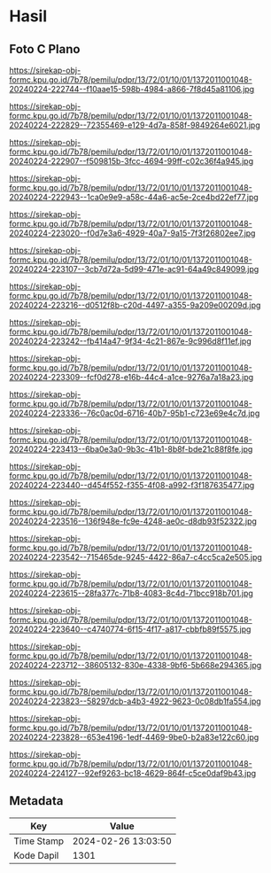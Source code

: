 # Hasil

## Foto C Plano

https://sirekap-obj-formc.kpu.go.id/7b78/pemilu/pdpr/13/72/01/10/01/1372011001048-20240224-222744--f10aae15-598b-4984-a866-7f8d45a81106.jpg

https://sirekap-obj-formc.kpu.go.id/7b78/pemilu/pdpr/13/72/01/10/01/1372011001048-20240224-222829--72355469-e129-4d7a-858f-9849264e6021.jpg

https://sirekap-obj-formc.kpu.go.id/7b78/pemilu/pdpr/13/72/01/10/01/1372011001048-20240224-222907--f509815b-3fcc-4694-99ff-c02c36f4a945.jpg

https://sirekap-obj-formc.kpu.go.id/7b78/pemilu/pdpr/13/72/01/10/01/1372011001048-20240224-222943--1ca0e9e9-a58c-44a6-ac5e-2ce4bd22ef77.jpg

https://sirekap-obj-formc.kpu.go.id/7b78/pemilu/pdpr/13/72/01/10/01/1372011001048-20240224-223020--f0d7e3a6-4929-40a7-9a15-7f3f26802ee7.jpg

https://sirekap-obj-formc.kpu.go.id/7b78/pemilu/pdpr/13/72/01/10/01/1372011001048-20240224-223107--3cb7d72a-5d99-471e-ac91-64a49c849099.jpg

https://sirekap-obj-formc.kpu.go.id/7b78/pemilu/pdpr/13/72/01/10/01/1372011001048-20240224-223216--d0512f8b-c20d-4497-a355-9a209e00209d.jpg

https://sirekap-obj-formc.kpu.go.id/7b78/pemilu/pdpr/13/72/01/10/01/1372011001048-20240224-223242--fb414a47-9f34-4c21-867e-9c996d8f11ef.jpg

https://sirekap-obj-formc.kpu.go.id/7b78/pemilu/pdpr/13/72/01/10/01/1372011001048-20240224-223309--fcf0d278-e16b-44c4-a1ce-9276a7a18a23.jpg

https://sirekap-obj-formc.kpu.go.id/7b78/pemilu/pdpr/13/72/01/10/01/1372011001048-20240224-223336--76c0ac0d-6716-40b7-95b1-c723e69e4c7d.jpg

https://sirekap-obj-formc.kpu.go.id/7b78/pemilu/pdpr/13/72/01/10/01/1372011001048-20240224-223413--6ba0e3a0-9b3c-41b1-8b8f-bde21c88f8fe.jpg

https://sirekap-obj-formc.kpu.go.id/7b78/pemilu/pdpr/13/72/01/10/01/1372011001048-20240224-223440--d454f552-f355-4f08-a992-f3f187635477.jpg

https://sirekap-obj-formc.kpu.go.id/7b78/pemilu/pdpr/13/72/01/10/01/1372011001048-20240224-223516--136f948e-fc9e-4248-ae0c-d8db93f52322.jpg

https://sirekap-obj-formc.kpu.go.id/7b78/pemilu/pdpr/13/72/01/10/01/1372011001048-20240224-223542--715465de-9245-4422-86a7-c4cc5ca2e505.jpg

https://sirekap-obj-formc.kpu.go.id/7b78/pemilu/pdpr/13/72/01/10/01/1372011001048-20240224-223615--28fa377c-71b8-4083-8c4d-71bcc918b701.jpg

https://sirekap-obj-formc.kpu.go.id/7b78/pemilu/pdpr/13/72/01/10/01/1372011001048-20240224-223640--c4740774-6f15-4f17-a817-cbbfb89f5575.jpg

https://sirekap-obj-formc.kpu.go.id/7b78/pemilu/pdpr/13/72/01/10/01/1372011001048-20240224-223712--38605132-830e-4338-9bf6-5b668e294365.jpg

https://sirekap-obj-formc.kpu.go.id/7b78/pemilu/pdpr/13/72/01/10/01/1372011001048-20240224-223823--58297dcb-a4b3-4922-9623-0c08db1fa554.jpg

https://sirekap-obj-formc.kpu.go.id/7b78/pemilu/pdpr/13/72/01/10/01/1372011001048-20240224-223828--653e4196-1edf-4469-9be0-b2a83e122c60.jpg

https://sirekap-obj-formc.kpu.go.id/7b78/pemilu/pdpr/13/72/01/10/01/1372011001048-20240224-224127--92ef9263-bc18-4629-864f-c5ce0daf9b43.jpg


## Metadata

| Key        | Value               |
| ---------- | ------------------- |
| Time Stamp | 2024-02-26 13:03:50 |
| Kode Dapil | 1301                |



